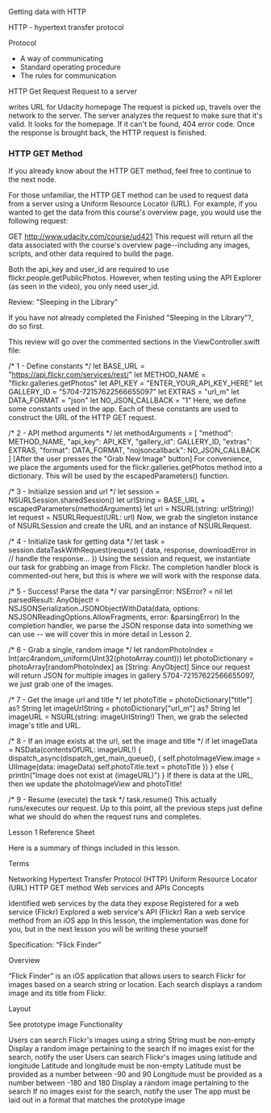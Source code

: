 

Getting data with HTTP

HTTP - hypertext transfer protocol

Protocol

* A way of communicating
* Standard operating procedure
* The rules for communication

HTTP Get Request
Request to a server

writes URL for Udacity homepage
The request is picked up, travels over the network to the server.
The server analyzes the request to make sure that it's valid. It looks for the homepage.
If it can't be found, 404 error code.
Once the response is brought back, the HTTP request is finished.


### HTTP GET Method

If you already know about the HTTP GET method, feel free to continue to the next node.

For those unfamiliar, the HTTP GET method can be used to request data from a server using a Uniform Resource Locator (URL). For example, if you wanted to get the data from this course's overview page, you would use the following request:

GET http://www.udacity.com/course/ud421
This request will return all the data associated with the course's overview page--including any images, scripts, and other data required to build the page.




Both the api_key and user_id are required to use flickr.people.getPublicPhotos. However, when testing using the API Explorer (as seen in the video), you only need user_id.



Review: "Sleeping in the Library"

If you have not already completed the Finished "Sleeping in the Library"?, do so first.

This review will go over the commented sections in the ViewController.swift file:

/* 1 - Define constants */
let BASE_URL = "https://api.flickr.com/services/rest/"
let METHOD_NAME = "flickr.galleries.getPhotos"
let API_KEY = "ENTER_YOUR_API_KEY_HERE"
let GALLERY_ID = "5704-72157622566655097"
let EXTRAS = "url_m"
let DATA_FORMAT = "json"
let NO_JSON_CALLBACK = "1"
Here, we define some constants used in the app. Each of these constants are used to construct the URL of the HTTP GET request.

/* 2 - API method arguments */
let methodArguments = [
    "method": METHOD_NAME,
    "api_key": API_KEY,
    "gallery_id": GALLERY_ID,
    "extras": EXTRAS,
    "format": DATA_FORMAT,
    "nojsoncallback": NO_JSON_CALLBACK
]
[After the user presses the "Grab New Image" button] For convenience, we place the arguments used for the flickr.galleries.getPhotos method into a dictionary. This will be used by the escapedParameters() function.

/* 3 - Initialize session and url */
let session = NSURLSession.sharedSession()
let urlString = BASE_URL + escapedParameters(methodArguments)
let url = NSURL(string: urlString)!
let request = NSURLRequest(URL: url)
Now, we grab the singleton instance of NSURLSession and create the URL and an instance of NSURLRequest.

/* 4 - Initialize task for getting data */
let task = session.dataTaskWithRequest(request) { data, response, downloadError in
    // handle the response...
})
Using the session and request, we instantiate our task for grabbing an image from Flickr. The completion handler block is commented-out here, but this is where we will work with the response data.

/* 5 - Success! Parse the data */
var parsingError: NSError? = nil
let parsedResult: AnyObject! = NSJSONSerialization.JSONObjectWithData(data, options: NSJSONReadingOptions.AllowFragments, error: &parsingError)
In the completion handler, we parse the JSON response data into something we can use -- we will cover this in more detail in Lesson 2.

/* 6 - Grab a single, random image */
let randomPhotoIndex = Int(arc4random_uniform(UInt32(photoArray.count)))
let photoDictionary = photoArray[randomPhotoIndex] as [String: AnyObject]
Since our request will return JSON for multiple images in gallery 5704-72157622566655097, we just grab one of the images.

/* 7 - Get the image url and title */
let photoTitle = photoDictionary["title"] as? String
let imageUrlString = photoDictionary["url_m"] as? String
let imageURL = NSURL(string: imageUrlString!)
Then, we grab the selected image's title and URL.

/* 8 - If an image exists at the url, set the image and title */
if let imageData = NSData(contentsOfURL: imageURL!) {
    dispatch_async(dispatch_get_main_queue(), {
        self.photoImageView.image = UIImage(data: imageData)
        self.photoTitle.text = photoTitle
    })
} else {
    println("Image does not exist at \(imageURL)")
}
If there is data at the URL, then we update the photoImageView and photoTitle!

/* 9 - Resume (execute) the task */
task.resume()
This actually runs/executes our request. Up to this point, all the previous steps just define what we should do when the request runs and completes.


Lesson 1 Reference Sheet

Here is a summary of things included in this lesson.

Terms

Networking
Hypertext Transfer Protocol (HTTP)
Uniform Resource Locator (URL)
HTTP GET method
Web services and APIs
Concepts

Identified web services by the data they expose
Registered for a web service (Flickr)
Explored a web service's API (Flickr)
Ran a web service method from an iOS app
In this lesson, the implementation was done for you, but in the next lesson you will be writing these yourself


Specification: “Flick Finder”

Overview

“Flick Finder” is an iOS application that allows users to search Flickr for images based on a search string or location. Each search displays a random image and its title from Flickr.

Layout

See prototype image
Functionality

Users can search Flickr's images using a string
String must be non-empty
Display a random image pertaining to the search
If no images exist for the search, notify the user
Users can search Flickr's images using latitude and longitude
Latitude and longitude must be non-empty
Latitude must be provided as a number between -90 and 90
Longitude must be provided as a number between -180 and 180
Display a random image pertaining to the search
If no images exist for the search, notify the user
The app must be laid out in a format that matches the prototype image